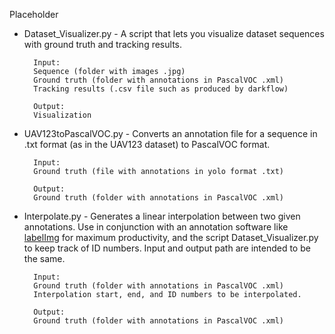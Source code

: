 Placeholder

- Dataset_Visualizer.py - A script that lets you visualize dataset sequences with ground 
truth and tracking results.

        Input: 
        Sequence (folder with images .jpg)
        Ground truth (folder with annotations in PascalVOC .xml)
        Tracking results (.csv file such as produced by darkflow)
        
        Output:
        Visualization

- UAV123toPascalVOC.py - Converts an annotation file for a sequence in .txt format (as in the 
UAV123 dataset) to PascalVOC format.

        Input:
        Ground truth (file with annotations in yolo format .txt)
        
        Output:
        Ground truth (folder with annotations in PascalVOC .xml)
        
- Interpolate.py - Generates a linear interpolation between two given annotations. Use in conjunction
with an annotation software like [labelImg](https://github.com/tzutalin/labelImg) for maximum productivity, and
the script Dataset_Visualizer.py to keep track of ID numbers. Input and output path are intended to be the same.
    
        Input:
        Ground truth (folder with annotations in PascalVOC .xml)
        Interpolation start, end, and ID numbers to be interpolated.
        
        Output:
        Ground truth (folder with annotations in PascalVOC .xml)